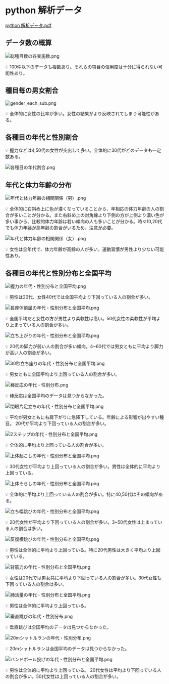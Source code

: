 # python 解析データ

[python 解析データ.pdf](https://s3-us-west-2.amazonaws.com/secure.notion-static.com/c7d0740a-b50a-4a9c-80b6-943097f36408/python%E8%A7%A3%E6%9E%90%E3%83%86%E3%82%99%E3%83%BC%E3%82%BF_07e54077d3fc4f6d9f90f9efffc68d34.pdf)

## データ数の概算

![総種目数の各実施数.png](/Graphs/%E7%B7%8F%E7%A8%AE%E7%9B%AE%E6%95%B0%E3%81%AE%E5%90%84%E5%AE%9F%E6%96%BD%E6%95%B0.png)
![]()

<aside>
💡 100件以下のデータも複数あり。それらの項目の信用度は十分に得られない可能性あり。

</aside>

## 種目毎の男女割合

![gender_each_sub.png](/Graphs/gender_each_sub.png)

<aside>
💡 全体的に女性の比率が多い。女性の結果がより反映されてしまう可能性がある。

</aside>

## 各種目の年代と性別割合

<aside>
💡 握力などは4,50代の女性が突出して多い。全体的に30代がどのデータも一定数ある。

</aside>

![各種目の年代割合.png](/Graphs/%E5%90%84%E7%A8%AE%E7%9B%AE%E3%81%AE%E5%B9%B4%E4%BB%A3%E5%89%B2%E5%90%88.png)

## 年代と体力年齢の分布

![年代と体力年齢の相関関係（男）.png](/Graphs/%E5%B9%B4%E4%BB%A3%E3%81%A8%E4%BD%93%E5%8A%9B%E5%B9%B4%E9%BD%A2%E3%81%AE%E7%9B%B8%E9%96%A2%E9%96%A2%E4%BF%82%EF%BC%88%E7%94%B7%EF%BC%89.png)

<aside>
💡 全体的に右斜め上に色が濃くなっていることから、年相応の体力年齢の人の割合が多いことが分かる。また右斜め上の対角線より下側の方が上側より濃い色が多い事から、比較的体力年齢は若い傾向の人も多いことが分かる。時々10,20代でも体力年齢が高年齢の割合がいるため、注意が必要。

</aside>

![年代と体力年齢の相関関係（女）.png](/Graphs/%E5%B9%B4%E4%BB%A3%E3%81%A8%E4%BD%93%E5%8A%9B%E5%B9%B4%E9%BD%A2%E3%81%AE%E7%9B%B8%E9%96%A2%E9%96%A2%E4%BF%82%EF%BC%88%E5%A5%B3%EF%BC%89.png)

<aside>
💡 女性は全年代で、体力年齢が高齢の人が多い。運動習慣が男性より少ない可能性あり。

</aside>

## 各種目の年代と性別分布と全国平均

![握力の年代・性別分布と全国平均.png](/Graphs/%E6%8F%A1%E5%8A%9B%E3%81%AE%E5%B9%B4%E4%BB%A3%E3%83%BB%E6%80%A7%E5%88%A5%E5%88%86%E5%B8%83%E3%81%A8%E5%85%A8%E5%9B%BD%E5%B9%B3%E5%9D%87.png)

<aside>
💡 男性は20代、女性40代では全国平均より下回っている人の割合が多い。

</aside>

![長座体前屈の年代・性別分布と全国平均.png](/Graphs/%E9%95%B7%E5%BA%A7%E4%BD%93%E5%89%8D%E5%B1%88%E3%81%AE%E5%B9%B4%E4%BB%A3%E3%83%BB%E6%80%A7%E5%88%A5%E5%88%86%E5%B8%83%E3%81%A8%E5%85%A8%E5%9B%BD%E5%B9%B3%E5%9D%87.png)

<aside>
💡 全国平均だと女性の方が男性より柔軟性は高い。50代女性の柔軟性が平均より上まっている人の割合が多い。

</aside>

![立ち上がりの年代・性別分布と全国平均.png](/Graphs/%E7%AB%8B%E3%81%A1%E4%B8%8A%E3%81%8C%E3%82%8A%E3%81%AE%E5%B9%B4%E4%BB%A3%E3%83%BB%E6%80%A7%E5%88%A5%E5%88%86%E5%B8%83%E3%81%A8%E5%85%A8%E5%9B%BD%E5%B9%B3%E5%9D%87.png)

<aside>
💡 20代の脚力が弱い人の割合が多い傾向。4~60代では男女ともに平均より脚力が高い人の割合が多い。

</aside>

![30秒立ち座りの年代・性別分布と全国平均.png](/Graphs/30%E7%A7%92%E7%AB%8B%E3%81%A1%E5%BA%A7%E3%82%8A%E3%81%AE%E5%B9%B4%E4%BB%A3%E3%83%BB%E6%80%A7%E5%88%A5%E5%88%86%E5%B8%83%E3%81%A8%E5%85%A8%E5%9B%BD%E5%B9%B3%E5%9D%87.png)

<aside>
💡 男女ともに全国平均より上回っている人の割合が多い。

</aside>

![棒反応の年代・性別分布.png](/Graphs/%E6%A3%92%E5%8F%8D%E5%BF%9C%E3%81%AE%E5%B9%B4%E4%BB%A3%E3%83%BB%E6%80%A7%E5%88%A5%E5%88%86%E5%B8%83.png)

<aside>
💡 棒反応は全国平均のデータは見つからなかった。

</aside>

![閉眼片足立ちの年代・性別分布と全国平均.png](/Graphs/%E9%96%89%E7%9C%BC%E7%89%87%E8%B6%B3%E7%AB%8B%E3%81%A1%E3%81%AE%E5%B9%B4%E4%BB%A3%E3%83%BB%E6%80%A7%E5%88%A5%E5%88%86%E5%B8%83%E3%81%A8%E5%85%A8%E5%9B%BD%E5%B9%B3%E5%9D%87.png)

<aside>
💡 平均が男女ともに右肩下がりに急降下している。年齢による影響が出やすい種目。
20代が平均より下回っている人の割合が多い。

</aside>

![2ステップの年代・性別分布と全国平均.png](/Graphs/2%E3%82%B9%E3%83%86%E3%83%83%E3%83%97%E3%81%AE%E5%B9%B4%E4%BB%A3%E3%83%BB%E6%80%A7%E5%88%A5%E5%88%86%E5%B8%83%E3%81%A8%E5%85%A8%E5%9B%BD%E5%B9%B3%E5%9D%87.png)

<aside>
💡 全体的に平均より上回っている人の割合が多い。

</aside>

![上体起こしの年代・性別分布と全国平均.png](/Graphs/%E4%B8%8A%E4%BD%93%E8%B5%B7%E3%81%93%E3%81%97%E3%81%AE%E5%B9%B4%E4%BB%A3%E3%83%BB%E6%80%A7%E5%88%A5%E5%88%86%E5%B8%83%E3%81%A8%E5%85%A8%E5%9B%BD%E5%B9%B3%E5%9D%87.png)

<aside>
💡 30代女性が平均より上回っている人の割合が多い。男性は全体的に平均より上回っている。

</aside>

![上体そらしの年代・性別分布と全国平均.png](/Graphs/%E4%B8%8A%E4%BD%93%E3%81%9D%E3%82%89%E3%81%97%E3%81%AE%E5%B9%B4%E4%BB%A3%E3%83%BB%E6%80%A7%E5%88%A5%E5%88%86%E5%B8%83%E3%81%A8%E5%85%A8%E5%9B%BD%E5%B9%B3%E5%9D%87.png)

<aside>
💡 全体的に平均より上回っている人の割合が多い。特に40,50代はその傾向がある。

</aside>

![立ち幅跳びの年代・性別分布と全国平均.png](/Graphs/%E7%AB%8B%E3%81%A1%E5%B9%85%E8%B7%B3%E3%81%B3%E3%81%AE%E5%B9%B4%E4%BB%A3%E3%83%BB%E6%80%A7%E5%88%A5%E5%88%86%E5%B8%83%E3%81%A8%E5%85%A8%E5%9B%BD%E5%B9%B3%E5%9D%87.png)

<aside>
💡 20代女性が平均より下回っている人の割合が多い。3~50代女性は上まっている人の割合は多い。

</aside>

![反復横跳びの年代・性別分布と全国平均.png](/Graphs/%E5%8F%8D%E5%BE%A9%E6%A8%AA%E8%B7%B3%E3%81%B3%E3%81%AE%E5%B9%B4%E4%BB%A3%E3%83%BB%E6%80%A7%E5%88%A5%E5%88%86%E5%B8%83%E3%81%A8%E5%85%A8%E5%9B%BD%E5%B9%B3%E5%9D%87.png)

<aside>
💡 男性は全体的に平均より上回っている。特に20代男性は大きく平均より上回っている。

</aside>

![背筋力の年代・性別分布と全国平均.png](/Graphs/%E8%83%8C%E7%AD%8B%E5%8A%9B%E3%81%AE%E5%B9%B4%E4%BB%A3%E3%83%BB%E6%80%A7%E5%88%A5%E5%88%86%E5%B8%83%E3%81%A8%E5%85%A8%E5%9B%BD%E5%B9%B3%E5%9D%87.png)

<aside>
💡 女性は20代では男女共に平均より下回っている人の割合が多い。30代女性も下回っている人の割合は多い。

</aside>

![肺活量の年代・性別分布と全国平均.png](/Graphs/%E8%82%BA%E6%B4%BB%E9%87%8F%E3%81%AE%E5%B9%B4%E4%BB%A3%E3%83%BB%E6%80%A7%E5%88%A5%E5%88%86%E5%B8%83%E3%81%A8%E5%85%A8%E5%9B%BD%E5%B9%B3%E5%9D%87.png)

<aside>
💡 男性は全体的に平均より上回っている。

</aside>

![垂直跳びの年代・性別分布.png](/Graphs/%E5%9E%82%E7%9B%B4%E8%B7%B3%E3%81%B3%E3%81%AE%E5%B9%B4%E4%BB%A3%E3%83%BB%E6%80%A7%E5%88%A5%E5%88%86%E5%B8%83.png)

<aside>
💡 垂直跳びは全国平均のデータは見つからなかった。

</aside>

![20mシャトルランの年代・性別分布.png](/Graphs/20m%E3%82%B7%E3%83%A3%E3%83%88%E3%83%AB%E3%83%A9%E3%83%B3%E3%81%AE%E5%B9%B4%E4%BB%A3%E3%83%BB%E6%80%A7%E5%88%A5%E5%88%86%E5%B8%83.png)

<aside>
💡 20mシャトルランは全国平均のデータは見つからなかった。

</aside>

![ハンドボール投げの年代・性別分布と全国平均.png](/Graphs/%E3%83%8F%E3%83%B3%E3%83%89%E3%83%9C%E3%83%BC%E3%83%AB%E6%8A%95%E3%81%92%E3%81%AE%E5%B9%B4%E4%BB%A3%E3%83%BB%E6%80%A7%E5%88%A5%E5%88%86%E5%B8%83%E3%81%A8%E5%85%A8%E5%9B%BD%E5%B9%B3%E5%9D%87.png)

<aside>
💡 男性は全体的に平均より上回っている。
20代女性は平均より下回っている人の割合が多い。50代女性は上回っている人の割合が多い。

</aside>
